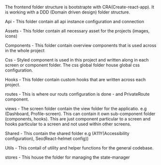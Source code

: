 The frontend folder structure is bootstrapte with CRA(Create-react-app). It is working with a DDD (Domain driven design) folder structure.

Api - This folder contain all api instance configuration and connection

Assets - This folder contain all necessary asset for the projects (images, icons)

Components - This folder contain overview components that is used across in the whole project

Css - Styled component is used in this project and written along in each screen or component folder. The css global folder house global css configuration.

Hooks - This folder contain custom hooks that are written across each project.

routes - This is where our routs configuration is done - and PrivateRoute component.

views - The screen folder contain the view folder for the applicatio. e.g (Dashboard, Profile-screen). This can contain it own sub-component folder (components, hooks). This are just component particular to a screen and hooks particular to a screen and not used within other screens.

Shared - This contain the shared folder e.g (A11Y(Accessibility configuration), Seo(React-helmet config))

Utils - This contail of utility and helper functions for the general codebase.

stores - This house the folder for managing the state-manager
